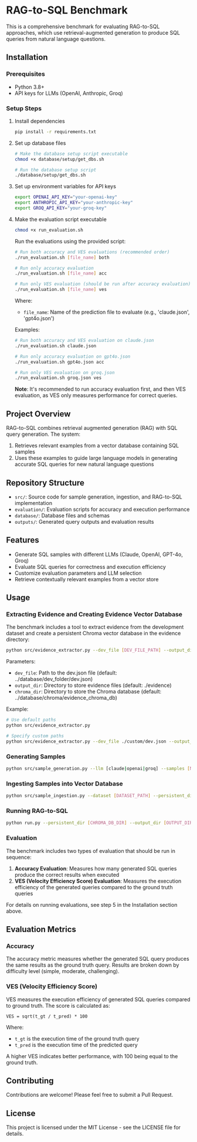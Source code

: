 # RAG-to-SQL Benchmark

This is a comprehensive benchmark for evaluating RAG-to-SQL approaches, which use retrieval-augmented generation to produce SQL queries from natural language questions.

## Installation

### Prerequisites

- Python 3.8+
- API keys for LLMs (OpenAI, Anthropic, Groq)

### Setup Steps

1. Install dependencies
   ```bash
   pip install -r requirements.txt
   ```

2. Set up database files
   ```bash
   # Make the database setup script executable
   chmod +x database/setup/get_dbs.sh
   
   # Run the database setup script
   ./database/setup/get_dbs.sh
   ```

3. Set up environment variables for API keys
   ```bash
   export OPENAI_API_KEY="your-openai-key"
   export ANTHROPIC_API_KEY="your-anthropic-key"
   export GROQ_API_KEY="your-groq-key"
   ```

4. Make the evaluation script executable
   ```bash
   chmod +x run_evaluation.sh
   ```

   Run the evaluations using the provided script:

   ```bash
   # Run both accuracy and VES evaluations (recommended order)
   ./run_evaluation.sh [file_name] both

   # Run only accuracy evaluation
   ./run_evaluation.sh [file_name] acc

   # Run only VES evaluation (should be run after accuracy evaluation)
   ./run_evaluation.sh [file_name] ves
   ```

   Where:
   - `file_name`: Name of the prediction file to evaluate (e.g., 'claude.json', 'gpt4o.json')

   Examples:

   ```bash
   # Run both accuracy and VES evaluation on claude.json
   ./run_evaluation.sh claude.json

   # Run only accuracy evaluation on gpt4o.json
   ./run_evaluation.sh gpt4o.json acc

   # Run only VES evaluation on groq.json
   ./run_evaluation.sh groq.json ves
   ```

   **Note**: It's recommended to run accuracy evaluation first, and then VES evaluation, as VES only measures performance for correct queries.

## Project Overview

RAG-to-SQL combines retrieval augmented generation (RAG) with SQL query generation. The system:
1. Retrieves relevant examples from a vector database containing SQL samples
2. Uses these examples to guide large language models in generating accurate SQL queries for new natural language questions

## Repository Structure

- `src/`: Source code for sample generation, ingestion, and RAG-to-SQL implementation
- `evaluation/`: Evaluation scripts for accuracy and execution performance
- `database/`: Database files and schemas
- `outputs/`: Generated query outputs and evaluation results

## Features

- Generate SQL samples with different LLMs (Claude, OpenAI, GPT-4o, Groq)
- Evaluate SQL queries for correctness and execution efficiency
- Customize evaluation parameters and LLM selection
- Retrieve contextually relevant examples from a vector store

## Usage

### Extracting Evidence and Creating Evidence Vector Database

The benchmark includes a tool to extract evidence from the development dataset and create a persistent Chroma vector database in the evidence directory:

```bash
python src/evidence_extractor.py --dev_file [DEV_FILE_PATH] --output_dir [EVIDENCE_DIR] --chroma_dir [CHROMA_DB_DIR]
```

Parameters:
- `dev_file`: Path to the dev.json file (default: ../database/dev_folder/dev.json)
- `output_dir`: Directory to store evidence files (default: ./evidence)
- `chroma_dir`: Directory to store the Chroma database (default: ../database/chroma/evidence_chroma_db)

Example:
```bash
# Use default paths
python src/evidence_extractor.py

# Specify custom paths
python src/evidence_extractor.py --dev_file ./custom/dev.json --output_dir ./custom_evidence --chroma_dir ./custom_db
```

### Generating Samples

```bash
python src/sample_generation.py --llm [claude|openai|groq] --samples [NUM_SAMPLES] --output [OUTPUT_DIR]
```

### Ingesting Samples into Vector Database

```bash
python src/sample_ingestion.py --dataset [DATASET_PATH] --persistent_dir [CHROMA_DB_DIR]
```

### Running RAG-to-SQL

```bash
python run.py --persistent_dir [CHROMA_DB_DIR] --output_dir [OUTPUT_DIR] --llm [openai|claude|groq] --input [INPUT_DATASET]
```

### Evaluation

The benchmark includes two types of evaluation that should be run in sequence:

1. **Accuracy Evaluation**: Measures how many generated SQL queries produce the correct results when executed
2. **VES (Velocity Efficiency Score) Evaluation**: Measures the execution efficiency of the generated queries compared to the ground truth queries

For details on running evaluations, see step 5 in the Installation section above.

## Evaluation Metrics

### Accuracy

The accuracy metric measures whether the generated SQL query produces the same results as the ground truth query. Results are broken down by difficulty level (simple, moderate, challenging).

### VES (Velocity Efficiency Score)

VES measures the execution efficiency of generated SQL queries compared to ground truth. The score is calculated as:

```
VES = sqrt(t_gt / t_pred) * 100
```

Where:
- `t_gt` is the execution time of the ground truth query
- `t_pred` is the execution time of the predicted query

A higher VES indicates better performance, with 100 being equal to the ground truth.

## Contributing

Contributions are welcome! Please feel free to submit a Pull Request.

## License

This project is licensed under the MIT License - see the LICENSE file for details.